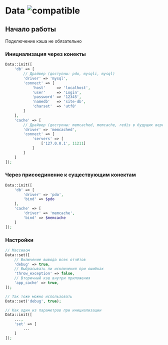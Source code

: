# Data ![compatible](https://img.shields.io/badge/php-%3E=5.5-green.svg)

## Начало работы

Подключение кэша не обязательно

### Инициализация через конекты

```php
Data::init([
    'db' => [
        // Драйвер (доступны: pdo, mysqli, mysql)
        'driver' => 'mysql',
        'connect' => [
            'host'     => 'localhost',
            'user'     => 'Login',
            'password' => '12345',
            'namedb'   => 'site-db',
            'charset'  => 'utf8'
        ]
    ],
    'cache' => [
        // Драйвер (доступны: memcached, memcache, redis в будущих версиях)
        'driver' => 'memcached',
        'connect' => [
            'servers' => [
                ['127.0.0.1', 11211]
            ]
        ]
    ]
]);
```

### Через присоединение к существующим конектам

```php
Data::init([
    'db' => [
        'driver' => 'pdo',
        'bind' => $pdo
    ],
    'cache' => [
        'driver' => 'memcache',
        'bind' => $memcache
    ]
]);
```

### Настройки

```php
// Массивом
Data::set([
    // Включение вывода всех отчётов
    'debug' => true,
    // Выбрасывать ли исключения при ошибках
    'throw_exception' => false,
    // Вторичный кэш внутри приложения
    'app_cache' => true,
]);

// Так тоже можно использовать
Data::set('debug', true);

// Как один из параметров при инициализации
Data::init([
    ...,
    'set' => [
        ...
    ]
]);
```
